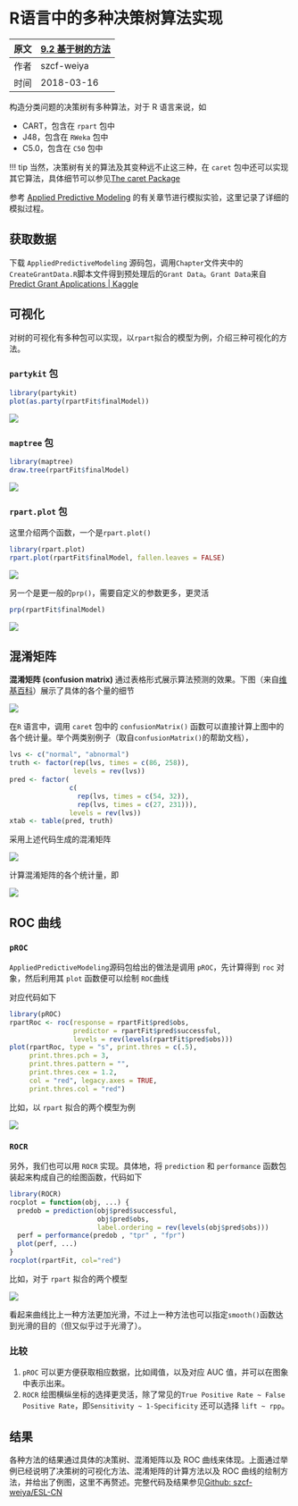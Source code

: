 # R语言中的多种决策树算法实现

| 原文   | [9.2 基于树的方法](../../09%20Additive%20Models,%20Trees,%20and%20Related%20Methods/9.2%20Tree-Based%20Methods(CART)/index.html) |
| ---- | ---------------------------------------- |
| 作者   | szcf-weiya                               |
| 时间   | 2018-03-16                               |

构造分类问题的决策树有多种算法，对于 R 语言来说，如

- CART，包含在 `rpart` 包中
- J48，包含在 `RWeka` 包中
- C5.0，包含在 `C50` 包中

!!! tip 
    当然，决策树有关的算法及其变种远不止这三种，在 `caret` 包中还可以实现其它算法，具体细节可以参见[The caret Package](http://topepo.github.io/caret)

参考 [Applied Predictive Modeling](../../references/AppliedPredictiveModeling.2013.pdf) 的有关章节进行模拟实验，这里记录了详细的模拟过程。

## 获取数据

下载 `AppliedPredictiveModeling` 源码包，调用`Chapter`文件夹中的`CreateGrantData.R`脚本文件得到预处理后的`Grant Data`。`Grant Data`来自[Predict Grant Applications | Kaggle](https://www.kaggle.com/c/unimelb)

## 可视化

对树的可视化有多种包可以实现，以`rpart`拟合的模型为例，介绍三种可视化的方法。

### `partykit` 包

```r
library(partykit)
plot(as.party(rpartFit$finalModel))
```

![](rpart_party.svg)

### `maptree` 包

```r
library(maptree)
draw.tree(rpartFit$finalModel)
```

![](rpart_maptree.svg)

### `rpart.plot` 包

这里介绍两个函数，一个是`rpart.plot()`

```r
library(rpart.plot)
rpart.plot(rpartFit$finalModel, fallen.leaves = FALSE) 
```

![](rpart_plot.svg)

另一个是更一般的`prp()`，需要自定义的参数更多，更灵活

```r
prp(rpartFit$finalModel) 
```

![](rpart_prp.svg)

## 混淆矩阵

**混淆矩阵 (confusion matrix)** 通过表格形式展示算法预测的效果。下图（来自[维基百科](https://en.wikipedia.org/wiki/Confusion_matrix)）展示了具体的各个量的细节

![](confusion-matrix-wiki.png)

在`R` 语言中，调用 `caret` 包中的 `confusionMatrix()` 函数可以直接计算上图中的各个统计量。举个两类别例子（取自`confusionMatrix()`的帮助文档），



```r
lvs <- c("normal", "abnormal")
truth <- factor(rep(lvs, times = c(86, 258)),
                levels = rev(lvs))
pred <- factor(
               c(
                 rep(lvs, times = c(54, 32)),
                 rep(lvs, times = c(27, 231))),
               levels = rev(lvs))
xtab <- table(pred, truth)
```

采用上述代码生成的混淆矩阵

![](ex-cm.png)

计算混淆矩阵的各个统计量，即

![](ex-cm-res.png)

<!--
为了学习 Julia 同时加深对公式的印象，编写下面的 Julia 代码实现同样的功能。
-->

## ROC 曲线

### `pROC`

`AppliedPredictiveModeling`源码包给出的做法是调用 `pROC`，先计算得到 `roc` 对象，然后利用其 `plot` 函数便可以绘制 `ROC`曲线

对应代码如下

```r
library(pROC)
rpartRoc <- roc(response = rpartFit$pred$obs,
                predictor = rpartFit$pred$successful,
                levels = rev(levels(rpartFit$pred$obs)))
plot(rpartRoc, type = "s", print.thres = c(.5),
     print.thres.pch = 3,
     print.thres.pattern = "",
     print.thres.cex = 1.2,
     col = "red", legacy.axes = TRUE,
     print.thres.col = "red")
```


比如，以 `rpart` 拟合的两个模型为例

![](ROC-plot-of-rpartFit-and-rpartFactorFit.png)

### `ROCR`

另外，我们也可以用 `ROCR` 实现。具体地，将 `prediction` 和 `performance` 函数包装起来构成自己的绘图函数，代码如下

```r
library(ROCR)
rocplot = function(obj, ...) {
  predob = prediction(obj$pred$successful,
                      obj$pred$obs,
                      label.ordering = rev(levels(obj$pred$obs)))
  perf = performance(predob , "tpr" , "fpr")
  plot(perf, ...) 
}
rocplot(rpartFit, col="red")
```

比如，对于 `rpart` 拟合的两个模型

![](ROC-plot-of-rpartFit-and-rpartFactorFit-via-ROCR.png)

看起来曲线比上一种方法更加光滑，不过上一种方法也可以指定`smooth()`函数达到光滑的目的（但又似乎过于光滑了）。

### 比较

1. `pROC` 可以更方便获取相应数据，比如阈值，以及对应 AUC 值，并可以在图象中表示出来。
2. `ROCR` 绘图横纵坐标的选择更灵活，除了常见的`True Positive Rate ~ False Positive Rate`，即`Sensitivity ~ 1-Specificity` 还可以选择 `lift ~ rpp`。

## 结果

各种方法的结果通过具体的决策树、混淆矩阵以及 ROC 曲线来体现。上面通过举例已经说明了决策树的可视化方法、混淆矩阵的计算方法以及 ROC 曲线的绘制方法，并给出了例图，这里不再赘述。完整代码及结果参见[Github: szcf-weiya/ESL-CN](https://github.com/szcf-weiya/ESL-CN/tree/master/docs/notes/tree)


